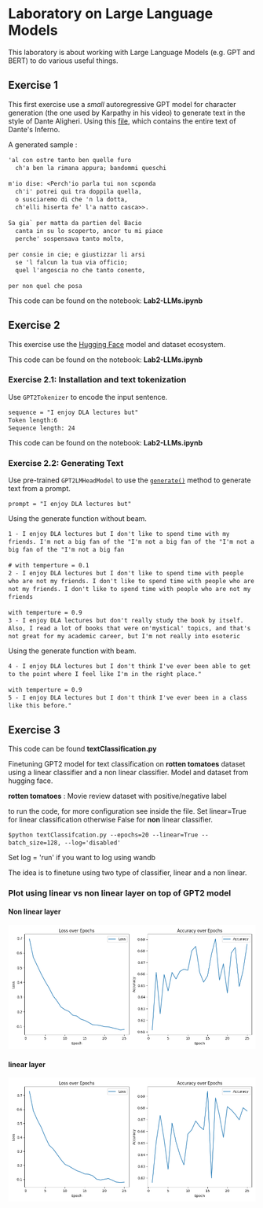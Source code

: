 # Laboratory on Large Language Models

This laboratory is about working with Large Language Models (e.g. GPT and BERT) to do various useful things. 



## Exercise 1
This first exercise use a *small* autoregressive GPT model for character generation (the one used by Karpathy in his video) to generate text in the style of Dante Aligheri. Using this [file](https://archive.org/stream/ladivinacommedia00997gut/1ddcd09.txt), which contains the entire text of Dante's Inferno.

A generated sample :
```
'al con ostre tanto ben quelle furo
  ch'a ben la rimana appura; bandommi queschi

m'io dise: <Perch'io parla tui non scponda
  ch'i' potrei qui tra doppila quella,
  o susciaremo di che 'n la dotta,
  ch'elli hiserta fe' l'a natto casca>>.

Sa gia` per matta da partien del Bacio
  canta in su lo scoperto, ancor tu mi piace
  perche' sospensava tanto molto,

per consie in cie; e giustizzar li arsi
  se 'l falcun la tua via officio;
  quel l'angoscia no che tanto conento,

per non quel che posa 
```
This code can be found on the notebook: **Lab2-LLMs.ipynb**

## Exercise 2
This exercise use the [Hugging Face](https://huggingface.co/) model and dataset ecosystem. 

This code can be found on the notebook: **Lab2-LLMs.ipynb**

### Exercise 2.1: Installation and text tokenization

Use `GPT2Tokenizer` to encode the input sentence.
```
sequence = "I enjoy DLA lectures but"
Token length:6
Sequence length: 24
```

This code can be found on the notebook: **Lab2-LLMs.ipynb**

### Exercise 2.2: Generating Text

Use pre-trained `GPT2LMHeadModel` to use the [`generate()`](https://huggingface.co/docs/transformers/v4.27.2/en/main_classes/text_generation#transformers.GenerationMixin.generate) method to generate text from a prompt.

```
prompt = "I enjoy DLA lectures but"
```
Using the generate function without beam. 
```
1 - I enjoy DLA lectures but I don't like to spend time with my friends. I'm not a big fan of the "I'm not a big fan of the "I'm not a big fan of the "I'm not a big fan

# with temperture = 0.1
2 - I enjoy DLA lectures but I don't like to spend time with people who are not my friends. I don't like to spend time with people who are not my friends. I don't like to spend time with people who are not my friends

with temperture = 0.9
3 - I enjoy DLA lectures but don't really study the book by itself. Also, I read a lot of books that were on'mystical' topics, and that's not great for my academic career, but I'm not really into esoteric
```
Using the generate function with beam. 

```
4 - I enjoy DLA lectures but I don't think I've ever been able to get to the point where I feel like I'm in the right place."

with temperture = 0.9
5 - I enjoy DLA lectures but I don't think I've ever been in a class like this before."
```

## Exercise 3
This code can be found **textClassification.py**

Finetuning GPT2 model for text classification on **rotten tomatoes** dataset using a linear classifier and a non linear classifier. Model and dataset from hugging face.

**rotten tomatoes** : Movie review dataset with positive/negative label

to run the code, for more configuration see inside the file. Set linear=True for linear classification otherwise False for **non** linear classifier.

```
$python textClassifcation.py --epochs=20 --linear=True --batch_size=128, --log='disabled'
```

Set log = 'run' if you want to log using wandb

The idea is to finetune using two type of classifier, linear and a non linear.

### Plot using linear vs non linear layer on top of GPT2 model

#### Non linear layer
![](img/finetune2_nl.png)

#### linear layer
![](img/finetune3.png)
